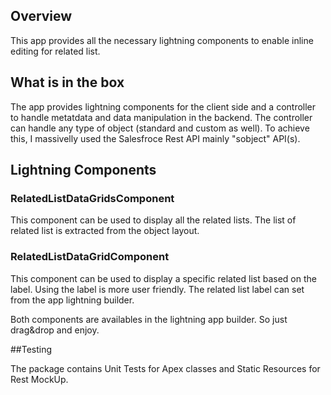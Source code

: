 ## Overview

This app provides all the necessary lightning components to enable inline editing for related list.

## What is in the box

The app provides lightning components for the client side and a controller to handle metatdata and data manipulation in the backend.
The controller can handle any type of object (standard and custom as well). To achieve this, I massivelly used the Salesfroce Rest API mainly "sobject" API(s). 

## Lightning Components

### RelatedListDataGridsComponent

This component can be used to display all the related lists. The list of related list is extracted from the object layout.

### RelatedListDataGridComponent

This component can be used to display a specific related list based on the label. Using the label is more user friendly. 
The related list label can set from the app lightning builder.

Both components are availables in the lightning app builder. So just drag&drop and enjoy.

##Testing

The package contains Unit Tests for Apex classes and Static Resources for Rest MockUp.


